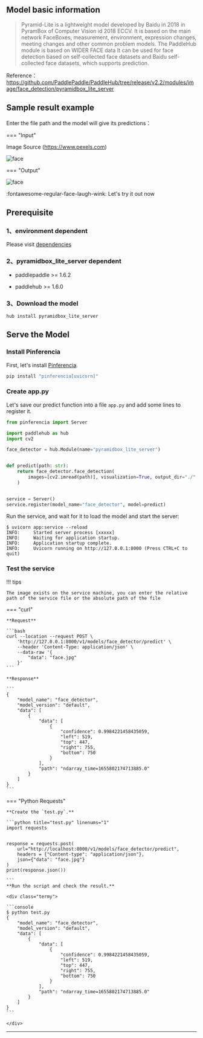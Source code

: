 
## Model basic information

> Pyramid-Lite is a lightweight model developed by Baidu in 2018 in PyramBox of Computer Vision id 2018 ECCV. It is based on the main network FaceBoxes, measurement, environment, expression changes, meeting changes and other common problem models. The PaddleHub module is based on WIDER FACE data It can be used for face detection based on self-collected face datasets and Baidu self-collected face datasets, which supports prediction.

Reference：https://github.com/PaddlePaddle/PaddleHub/tree/release/v2.2/modules/image/face_detection/pyramidbox_lite_server


## Sample result example

Enter the file path and the model will give its predictions：

=== "Input"

Image Source (https://www.pexels.com)

![face](/assets/images/examples/paddle/face.jpg)

=== "Output"

![face](/assets/images/examples/paddle/face_detector.jpg)

:fontawesome-regular-face-laugh-wink: Let's try it out now


## Prerequisite

### 1、environment dependent  

Please visit [dependencies](/ml/paddlepaddle/dependencies/)

### 2、pyramidbox_lite_server dependent  

  - paddlepaddle >= 1.6.2  

  - paddlehub >= 1.6.0


### 3、Download the model

```
hub install pyramidbox_lite_server
```


## Serve the Model

### Install Pinferencia

First, let's install [Pinferencia](https://github.com/underneathall/pinferencia).

```bash
pip install "pinferencia[uvicorn]"
```


### Create app.py

Let's save our predict function into a file `app.py` and add some lines to register it.

```python title="app.py" linenums="1"
from pinferencia import Server

import paddlehub as hub
import cv2

face_detector = hub.Module(name="pyramidbox_lite_server")


def predict(path: str):
    return face_detector.face_detection(
        images=[cv2.imread(path)], visualization=True, output_dir="./"
    )


service = Server()
service.register(model_name="face_detector", model=predict)

```

Run the service, and wait for it to load the model and start the server:
<div class="termy">

```console
$ uvicorn app:service --reload
INFO:     Started server process [xxxxx]
INFO:     Waiting for application startup.
INFO:     Application startup complete.
INFO:     Uvicorn running on http://127.0.0.1:8000 (Press CTRL+C to quit)
```

</div>


### Test the service

!!! tips

    The image exists on the service machine, you can enter the relative path of the service file or the absolute path of the file


=== "curl"

    **Request**

    ```bash
    curl --location --request POST \
        'http://127.0.0.1:8000/v1/models/face_detector/predict' \
        --header 'Content-Type: application/json' \
        --data-raw '{
            "data": "face.jpg"
        }'
    ```

    **Response**

    ```
    {
        "model_name": "face_detector",
        "model_version": "default",
        "data": [
            {
                "data": [
                    {
                        "confidence": 0.9984221458435059,
                        "left": 519,
                        "top": 447,
                        "right": 755,
                        "bottom": 750
                    }
                ],
                "path": "ndarray_time=1655802174713885.0"
            }
        ]
    }
    ```

=== "Python Requests"

    **Create the `test.py`.**

    ```python title="test.py" linenums="1"
    import requests


    response = requests.post(
        url="http://localhost:8000/v1/models/face_detector/predict",
        headers = {"Content-type": "application/json"},
        json={"data": "face.jpg"}
    )
    print(response.json())

    ```
    **Run the script and check the result.**

    <div class="termy">

    ```console
    $ python test.py
    {
        "model_name": "face_detector",
        "model_version": "default",
        "data": [
            {
                "data": [
                    {
                        "confidence": 0.9984221458435059,
                        "left": 519,
                        "top": 447,
                        "right": 755,
                        "bottom": 750
                    }
                ],
                "path": "ndarray_time=1655802174713885.0"
            }
        ]
    }
    ```

    </div>

---
